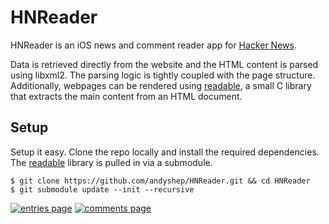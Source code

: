 # HNReader

HNReader is an iOS news and comment reader app for [Hacker News](http://news.ycombinator.com/).

Data is retrieved directly from the website and the HTML content is parsed using libxml2. The parsing logic is tightly coupled with the page structure. Additionally, webpages can be rendered using [readable](https://github.com/fiam/readable), a small C library that extracts the main content from an HTML document.

## Setup

Setup it easy. Clone the repo locally and install the required dependencies. The [readable](https://github.com/fiam/readable) library is pulled in via a submodule.

	$ git clone https://github.com/andyshep/HNReader.git && cd HNReader
	$ git submodule update --init --recursive

[![entries page](http://i.imgur.com/q7O88LZ.png)](http://i.imgur.com/q7O88LZ.png)
[![comments page](http://i.imgur.com/sMvUolC.png)](http://i.imgur.com/sMvUolC.png)

